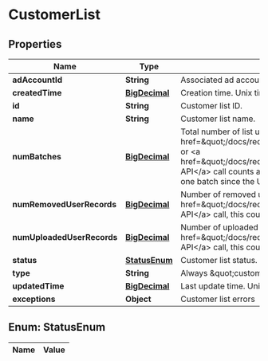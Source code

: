 

# CustomerList

## Properties

Name | Type | Description | Notes
------------ | ------------- | ------------- | -------------
**adAccountId** | **String** | Associated ad account ID. |  [optional]
**createdTime** | [**BigDecimal**](BigDecimal.md) | Creation time. Unix timestamp in seconds. |  [optional]
**id** | **String** | Customer list ID. |  [optional]
**name** | **String** | Customer list name. |  [optional]
**numBatches** | [**BigDecimal**](BigDecimal.md) | Total number of list updates.  List creation counts as one batch. Each &lt;a href&#x3D;\&quot;/docs/redoc/#operation/ads_v3_customer_list_add_handler_PUT\&quot;&gt;Append&lt;/a&gt; or &lt;a href&#x3D;\&quot;/docs/redoc/#operation/ads_v3_customer_list_remove_handler_PUT\&quot;&gt;Remove API&lt;/a&gt; call counts as another. List creation via the Ads Manager UI could result in more than one batch since the UI breaks up large lists. |  [optional]
**numRemovedUserRecords** | [**BigDecimal**](BigDecimal.md) | Number of removed user records. In a &lt;a href&#x3D;\&quot;/docs/redoc/#operation/ads_v3_customer_list_remove_handler_PUT\&quot;&gt;Remove API&lt;/a&gt; call, this counter increases even if the user is not found in the list. |  [optional]
**numUploadedUserRecords** | [**BigDecimal**](BigDecimal.md) | Number of uploaded user records. In an &lt;a href&#x3D;\&quot;/docs/redoc/#operation/ads_v3_customer_list_add_handler_PUT\&quot;&gt;Append API&lt;/a&gt; call, this counter increases even if the uploaded user is already in the list. |  [optional]
**status** | [**StatusEnum**](#StatusEnum) | Customer list status. TOO_SMALL - the list has less than 100 Pinterest users. |  [optional]
**type** | **String** | Always \&quot;customerlist\&quot;. |  [optional]
**updatedTime** | [**BigDecimal**](BigDecimal.md) | Last update time. Unix timestamp in seconds. |  [optional]
**exceptions** | **Object** | Customer list errors |  [optional]


## Enum: StatusEnum

Name | Value
---- | -----




